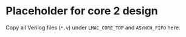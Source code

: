 # Placeholder for core 2 design
Copy all Verilog files (`*.v`) under `LMAC_CORE_TOP` and `ASYNCH_FIFO` here. 

